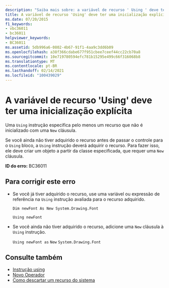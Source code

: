 ```yaml
---
description: "Saiba mais sobre: a variável de recurso ' Using ' deve ter uma inicialização explícita"
title: A variável de recurso 'Using' deve ter uma inicialização explícita
ms.date: 07/20/2015
f1_keywords:
- vbc36011
- bc36011
helpviewer_keywords:
- BC36011
ms.assetid: 5db996a6-0802-4b67-91f1-4aa9c3dd6b09
ms.openlocfilehash: a38f366cdabe677f951cbee7ceef44cc22cb70a8
ms.sourcegitcommit: 10e719780594efc781b15295e499c66f316068b8
ms.translationtype: MT
ms.contentlocale: pt-BR
ms.lasthandoff: 02/14/2021
ms.locfileid: "100439029"
---
```

# <a name="using-resource-variable-must-have-an-explicit-initialization"></a>A variável de recurso 'Using' deve ter uma inicialização explícita

Uma `Using` instrução especifica pelo menos um recurso que não é inicializado com uma `New` cláusula.  
  
 Se você ainda não tiver adquirido o recurso antes de passar o controle para o `Using` bloco, a `Using` instrução deverá adquirir o recurso. Para fazer isso, ele deve criar um objeto a partir da classe especificada, que requer uma `New` cláusula.  
  
 **ID do erro:** BC36011  
  
## <a name="to-correct-this-error"></a>Para corrigir este erro  
  
- Se você já tiver adquirido o recurso, use uma variável ou expressão de referência na `Using` instrução avaliada para o recurso adquirido.  
  
     `Dim newFont As New System.Drawing.Font`  
  
     `Using newFont`  
  
- Se você ainda não tiver adquirido o recurso, adicione uma `New` cláusula à `Using` instrução.  
  
     `Using newFont as`   `New`   `System.Drawing.Font`  
  
## <a name="see-also"></a>Consulte também

- [Instrução using](../language-reference/statements/using-statement.md)
- [Novo Operador](../language-reference/operators/new-operator.md)
- [Como descartar um recurso do sistema](../programming-guide/language-features/control-flow/how-to-dispose-of-a-system-resource.md)
